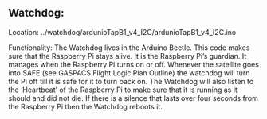 Watchdog:
--
Location: ../watchdog/ardunioTapB1_v4_I2C/ardunioTapB1_v4_I2C.ino
	
Functionality:
	The Watchdog lives in the Arduino Beetle. This code makes sure that the Raspberry Pi stays alive. It is the Raspberry Pi’s guardian. It manages when the Raspberry Pi turns on or off. Whenever the satellite goes into SAFE (see GASPACS Flight Logic Plan Outline) the watchdog will turn the Pi off till it is safe for it to turn back on. The Watchdog will also listen to the ‘Heartbeat’ of the Raspberry Pi to make sure that it is running as it should and did not die. If there is a silence that lasts over four seconds from the Raspberry Pi then the Watchdog reboots it.
